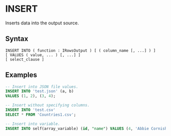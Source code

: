 # INSERT

Inserts data into the output source.

## Syntax

```
INSERT INTO ( function : IRowsOutput ) [ ( column_name [, ...] ) ]
[ VALUES ( value, ... ) [, ...] ]
[ select_clause ]
```

## Examples

```sql
-- Insert into JSON file values.
INSERT INTO 'test.json' (a, b)
VALUES (1, 2), (3, 4);

-- Insert without specifying columns.
INSERT INTO 'test.csv'
SELECT * FROM 'Countries1.csv';

-- Insert into variable.
INSERT INTO self(array_variable) (id, "name") VALUES (4, 'Abbie Cornish');
```
